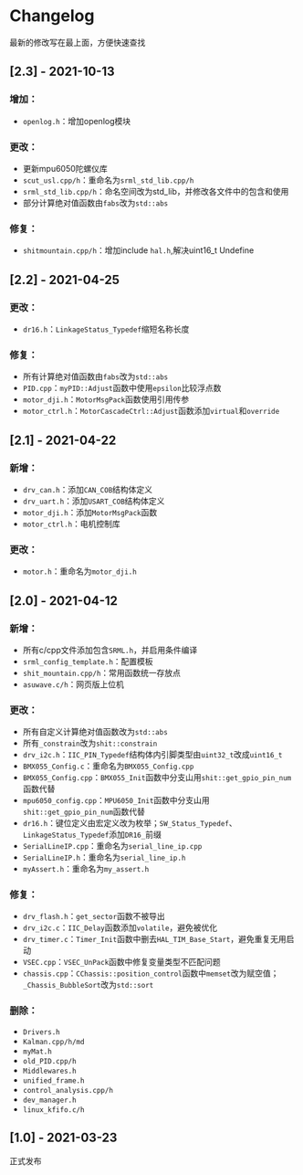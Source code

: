 # Changelog

最新的修改写在最上面，方便快速查找


## [2.3] - 2021-10-13

### 增加：
- `openlog.h`：增加openlog模块

### 更改：
- 更新mpu6050陀螺仪库
- `scut_usl.cpp/h`：重命名为`srml_std_lib.cpp/h`
- `srml_std_lib.cpp/h`：命名空间改为std_lib，并修改各文件中的包含和使用
- 部分计算绝对值函数由`fabs`改为`std::abs`
### 修复：
- `shitmountain.cpp/h`：增加include `hal.h`,解决uint16_t Undefine



## [2.2] - 2021-04-25
### 更改：
- `dr16.h`：`LinkageStatus_Typedef`缩短名称长度
### 修复：
- 所有计算绝对值函数由`fabs`改为`std::abs`
- `PID.cpp`：`myPID::Adjust`函数中使用`epsilon`比较浮点数
- `motor_dji.h`：`MotorMsgPack`函数使用引用传参
- `motor_ctrl.h`：`MotorCascadeCtrl::Adjust`函数添加`virtual`和`override`

## [2.1] - 2021-04-22
### 新增：
- `drv_can.h`：添加`CAN_COB`结构体定义
- `drv_uart.h`：添加`USART_COB`结构体定义
- `motor_dji.h`：添加`MotorMsgPack`函数
- `motor_ctrl.h`：电机控制库
### 更改：
- `motor.h`：重命名为`motor_dji.h`

## [2.0] - 2021-04-12
### 新增：
- 所有c/cpp文件添加包含`SRML.h`，并启用条件编译
- `srml_config_template.h`：配置模板
- `shit_mountain.cpp/h`：常用函数统一存放点
- `asuwave.c/h`：网页版上位机
### 更改：
- 所有自定义计算绝对值函数改为`std::abs`
- 所有`_constrain`改为`shit::constrain`
- `drv_i2c.h`：`IIC_PIN_Typedef`结构体内引脚类型由`uint32_t`改成`uint16_t`
- `BMX055_Config.c`：重命名为`BMX055_Config.cpp`
- `BMX055_Config.cpp`：`BMX055_Init`函数中分支山用`shit::get_gpio_pin_num`函数代替
- `mpu6050_config.cpp`：`MPU6050_Init`函数中分支山用`shit::get_gpio_pin_num`函数代替
- `dr16.h`：键位定义由宏定义改为枚举；`SW_Status_Typedef`、`LinkageStatus_Typedef`添加`DR16_`前缀
- `SerialLineIP.cpp`：重命名为`serial_line_ip.cpp`
- `SerialLineIP.h`：重命名为`serial_line_ip.h`
- `myAssert.h`：重命名为`my_assert.h`
### 修复：
- `drv_flash.h`：`get_sector`函数不被导出
- `drv_i2c.c`：`IIC_Delay`函数添加`volatile`，避免被优化
- `drv_timer.c`：`Timer_Init`函数中删去`HAL_TIM_Base_Start`，避免重复无用启动
- `VSEC.cpp`：`VSEC_UnPack`函数中修复变量类型不匹配问题
- `chassis.cpp`：`CChassis::position_control`函数中`memset`改为赋空值；`_Chassis_BubbleSort`改为`std::sort`
### 删除：
- `Drivers.h`
- `Kalman.cpp/h/md`
- `myMat.h`
- `old_PID.cpp/h`
- `Middlewares.h`
- `unified_frame.h`
- `control_analysis.cpp/h`
- `dev_manager.h`
- `linux_kfifo.c/h`

## [1.0] - 2021-03-23
正式发布
